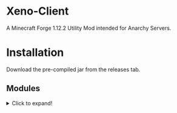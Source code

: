 # Xeno-Client
A Minecraft Forge 1.12.2 Utility Mod intended for Anarchy Servers.

# Installation
Download the pre-compiled jar from the releases tab.

## Modules
<details>
  <summary>Click to expand!</summary>
  
  <details>
  <summary>Click to expand!</summary>
  
  ## Combat
  </details>
  
</details>
